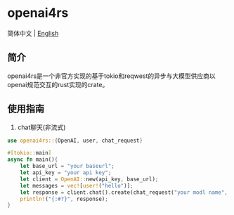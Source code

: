 # openai4rs

简体中文 | [English](README_en.md)

## 简介

openai4rs是一个非官方实现的基于tokio和reqwest的异步与大模型供应商以openai规范交互的rust实现的crate。

## 使用指南

1. chat聊天(非流式)

```rust
use openai4rs::{OpenAI, user, chat_request}

#[tokio::main]
async fn main(){
    let base_url = "your baseurl";
    let api_key = "your api key";
    let client = OpenAI::new(api_key, base_url);
    let messages = vec![user!("hello")];
    let response = client.chat().create(chat_request("your modl name", &messages)).await.unwrap();
    println!("{:#?}", response);
}
```
